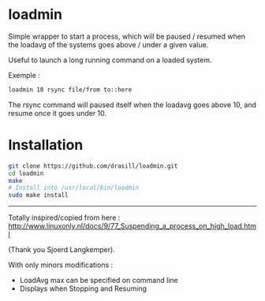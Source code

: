 # loadmin

Simple wrapper to start a process, which will be paused / resumed when the loadavg of the systems
goes above / under a given value.

Useful to launch a long running command on a loaded system.

Exemple :

```sh
loadmin 10 rsync file/from to::here
```

The rsync command will paused itself when the loadavg goes above 10, and resume
once it goes under 10.

# Installation


```sh
git clone https://github.com/drasill/loadmin.git
cd loadmin
make
# Install into /usr/local/bin/loadmin
sudo make install
```

----

Totally inspired/copied from here :
http://www.linuxonly.nl/docs/9/77_Suspending_a_process_on_high_load.html

(Thank you Sjoerd Langkemper).

With only minors modifications :
* LoadAvg max can be specified on command line
* Displays when Stopping and Resuming
